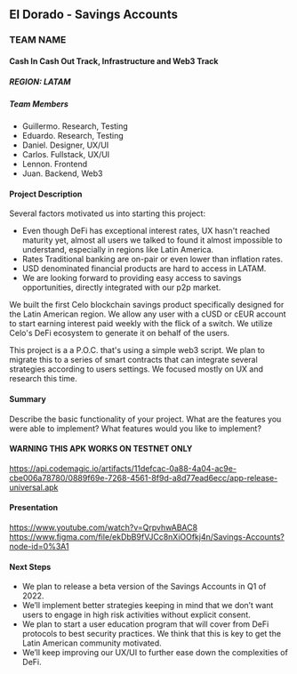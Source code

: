 
## El Dorado - Savings Accounts
### TEAM NAME
#### Cash In Cash Out Track, Infrastructure and Web3 Track

##### REGION: LATAM

##### Team Members
- Guillermo. Research, Testing
- Eduardo. Research, Testing
- Daniel. Designer, UX/UI
- Carlos. Fullstack, UX/UI
- Lennon. Frontend
- Juan. Backend, Web3

#### Project Description
Several factors motivated us into starting this project:
- Even though DeFi has exceptional interest rates, UX hasn't reached maturity yet, almost all users we talked to found it almost impossible to understand, especially in regions like Latin America.
- Rates Traditional banking are on-pair or even lower than inflation rates.
- USD denominated financial products are hard to access in LATAM.
- We are looking forward to providing easy access to savings opportunities, directly  integrated with our p2p market.

We built the first Celo blockchain savings product specifically designed for the Latin American region. We allow any user with a cUSD or cEUR account to start earning interest paid weekly with the flick of a switch. We utilize Celo's DeFi ecosystem to generate it on behalf of the users.

This project is a a P.O.C. that's using a simple web3 script. We plan to migrate this to a series of smart contracts that can integrate several strategies according to users settings. We focused mostly on UX and research this time.


#### Summary
Describe the basic functionality of your project. What are the features you were able to implement? What features would you like to implement?

#### WARNING THIS APK WORKS ON TESTNET ONLY
https://api.codemagic.io/artifacts/11defcac-0a88-4a04-ac9e-cbe006a78780/0889f69e-7268-4561-8f9d-a8d77ead6ecc/app-release-universal.apk

#### Presentation
https://www.youtube.com/watch?v=QrpvhwABAC8
https://www.figma.com/file/ekDbB9fVJCc8nXiOOfkj4n/Savings-Accounts?node-id=0%3A1

#### Next Steps
- We plan to release a beta version of the Savings Accounts in Q1 of 2022.
- We’ll implement better strategies keeping in mind that we don’t want users to engage in high risk activities without explicit consent. 
- We plan to start a user education program that will cover from DeFi protocols to best security practices. We think that this is key to get the Latin American community motivated.
- We’ll keep improving our UX/UI to further ease down the complexities of DeFi.
